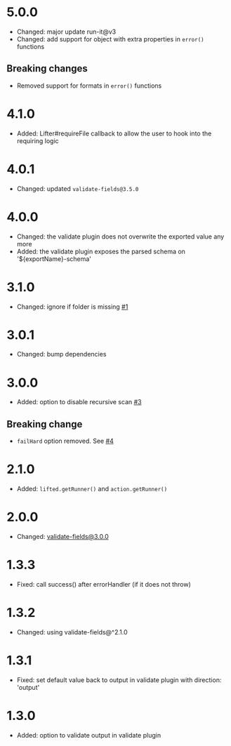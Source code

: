 # 5.0.0
* Changed: major update run-it@v3
* Changed: add support for object with extra properties in `error()` functions

## Breaking changes
* Removed support for formats in `error()` functions

# 4.1.0
* Added: Lifter#requireFile callback to allow the user to hook into the requiring logic

# 4.0.1
* Changed: updated `validate-fields@3.5.0`

# 4.0.0
* Changed: the validate plugin does not overwrite the exported value any more
* Added: the validate plugin exposes the parsed schema on '${exportName}-schema'

# 3.1.0
* Changed: ignore if folder is missing [#1](https://github.com/clubedaentrega/lift-it/issues/1)

# 3.0.1
* Changed: bump dependencies

# 3.0.0
* Added: option to disable recursive scan [#3](https://github.com/clubedaentrega/lift-it/issues/3)

## Breaking change
* `failHard` option removed. See [#4](https://github.com/clubedaentrega/lift-it/issues/4)

# 2.1.0
* Added: `lifted.getRunner()` and `action.getRunner()`

# 2.0.0
* Changed: validate-fields@3.0.0

# 1.3.3
* Fixed: call success() after errorHandler (if it does not throw)

# 1.3.2
* Changed: using validate-fields@^2.1.0

# 1.3.1
* Fixed: set default value back to output in validate plugin with direction: 'output'

# 1.3.0
* Added: option to validate output in validate plugin